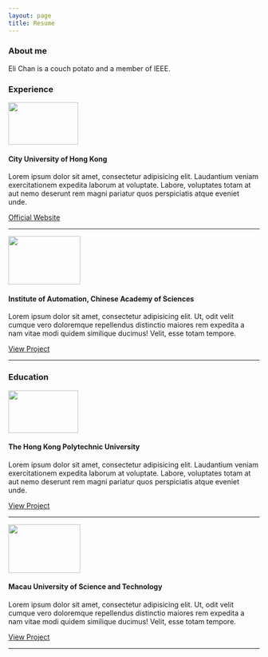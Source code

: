 ```yaml
---
layout: page
title: Resume
---
```


<meta charset="utf-8">
<!-- Bootstrap core CSS -->
<link href="{{ site.baseurl }}/assets/editor.css" rel="stylesheet">

<h3 class="my-4"><b>About me</b></h3>
Eli Chan is a couch potato and a member of IEEE.

<section data-name="portfolion-one-column">    
    <div class="container">
      <!-- Page Heading -->
      <h3 class="my-4"><b>Experience</b></h3>
      <!-- Project One -->
      <div class="row">
        <div class="  col-md-2">
          <a href="#">
            <img class="img-fluid rounded mb-2 mb-md-0" src="{{ site.baseurl }}/assets/imgs/resume/4.jfif" alt="" width="140" height="85">
          </a>
        </div>
        <div class="  col-md-9">
          <h4>City University of Hong Kong</h4>
          <p>Lorem ipsum dolor sit amet, consectetur adipisicing elit. Laudantium veniam exercitationem expedita laborum at voluptate. Labore, voluptates totam at aut nemo deserunt rem magni pariatur quos perspiciatis atque eveniet unde.</p>
          <a class="btn btn-primary" href="#">Official Website</a>
        </div>
      </div>
      <!-- /.row -->
      <hr>
      <!-- Project Two -->
      <div class="row">
        <div class=" col-md-2">
          <a href="#">
            <img class="img-fluid rounded mb-2 mb-md-0" src="{{ site.baseurl }}/assets/imgs/resume/3.jfif" alt="" width="144" height="96.771">
          </a>
        </div>
        <div class=" col-md-9">
          <h4>Institute of Automation, Chinese Academy of Sciences</h4>
          <p>Lorem ipsum dolor sit amet, consectetur adipisicing elit. Ut, odit velit cumque vero doloremque repellendus distinctio maiores rem expedita a nam vitae modi quidem similique ducimus! Velit, esse totam tempore.</p>
          <a class="btn btn-primary" href="#">View Project</a>
        </div>
      </div>
      <!-- /.row -->
      <hr>
      <!-- Project Three -->
      <div class="row">
        <div class="col-md-7">
          <a href="#">        
          </a>
        </div>
        <div class="col-md-5">
        </div>
      </div>
      <!-- /.row -->
      <!-- Project Four -->     
      <!-- /.row -->
      <!-- Pagination -->
    </div>


</section><section data-name="portfolion-one-column">    
    <div class="container">
      <!-- Page Heading -->
      <h3 class="my-4"><b>Education</b></h3>
      <!-- Project One -->
      <div class="row">
        <div class="  col-md-2">
          <a href="#">
            <img class="img-fluid rounded mb-2 mb-md-0" src="{{ site.baseurl }}/assets/imgs/resume/5.jfif" alt="" width="140" height="85">
          </a>
        </div>
        <div class="  col-md-9">
          <h4>The Hong Kong Polytechnic University</h4>
          <p>Lorem ipsum dolor sit amet, consectetur adipisicing elit. Laudantium veniam exercitationem expedita laborum at voluptate. Labore, voluptates totam at aut nemo deserunt rem magni pariatur quos perspiciatis atque eveniet unde.</p>
          <a class="btn btn-primary" href="#">View Project</a>
        </div>
      </div>
      <!-- /.row -->
      <hr>
      <!-- Project Two -->
      <div class="row">
        <div class=" col-md-2">
          <a href="#">
            <img class="img-fluid rounded mb-2 mb-md-0" src="{{ site.baseurl }}/assets/imgs/resume/2.jfif" alt="" width="144" height="96.771">
          </a>
        </div>
        <div class=" col-md-9">
          <h4>Macau University of Science and Technology</h4>
          <p>Lorem ipsum dolor sit amet, consectetur adipisicing elit. Ut, odit velit cumque vero doloremque repellendus distinctio maiores rem expedita a nam vitae modi quidem similique ducimus! Velit, esse totam tempore.</p>
          <a class="btn btn-primary" href="#">View Project</a>
        </div>
      </div>
      <!-- /.row -->
      <hr>
      <!-- Project Three -->
      <!-- /.row -->
      <!-- Project Four --> 
      <!-- /.row -->
      <!-- Pagination -->
    </div>
</section>